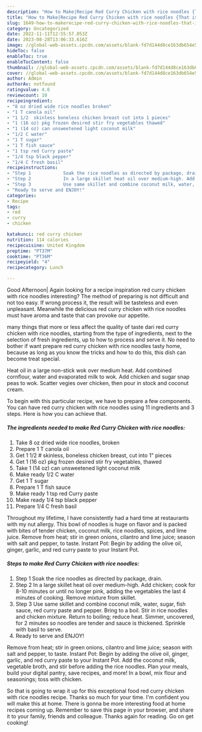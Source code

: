 ```yaml
---
description: "How to Make|Recipe Red Curry Chicken with rice noodles {That is Simple"
title: "How to Make|Recipe Red Curry Chicken with rice noodles {That is Simple"
slug: 1649-how-to-makerecipe-red-curry-chicken-with-rice-noodles-that-is-simple
category: Uncategorized
date: 2022-11-11T12:55:57.853Z
date: 2023-08-28T13:06:33.616Z
image: //global-web-assets.cpcdn.com/assets/blank-fd7d144d8ce163db654e5a02c40b08a2775adb7897d16e4062681dc7e1b2800f.png
hideToc: false
enableToc: true
enableTocContent: false
thumbnail: //global-web-assets.cpcdn.com/assets/blank-fd7d144d8ce163db654e5a02c40b08a2775adb7897d16e4062681dc7e1b2800f.png
cover: //global-web-assets.cpcdn.com/assets/blank-fd7d144d8ce163db654e5a02c40b08a2775adb7897d16e4062681dc7e1b2800f.png
author: Admin
authorAv: notfound
ratingvalue: 4.6
reviewcount: 10
recipeingredient:
- "8 oz dried wide rice noodles broken"
- "1 T canola oil"
- "1 1/2  skinless boneless chicken breast cut into 1 pieces"
- "1 (16 oz) pkg frozen desired stir fry vegetables thawed"
- "1 (14 oz) can unsweetened light coconut milk"
- "1/2 C water"
- "1 T sugar"
- "1 T fish sauce"
- "1 tsp red Curry paste"
- "1/4 tsp black pepper"
- "1/4 C fresh basil"
recipeinstructions:
- "Step 1            Soak the rice noodles as directed by package, drain."
- "Step 2            In a large skillet heat oil over medium-high. Add chicken; cook for 8-10 minutes or until no longer pink, adding the vegetables the last 4 minutes of cooking. Remove mixture from skillet."
- "Step 3            Use same skillet and combine coconut milk, water, sugar, fish sauce, red curry paste and pepper. Bring to a boil. Stir in rice noodles and chicken mixture. Return to boiling; reduce heat. Simmer, uncovered, for 2 minutes so noodles are tender and sauce is thickened. Sprinkle with basil to serve."
- "Ready to serve and ENJOY!"
categories:
- Recipe
tags:
- red
- curry
- chicken

katakunci: red curry chicken 
nutrition: 114 calories
recipecuisine: United Kingdom
preptime: "PT37M"
cooktime: "PT36M"
recipeyield: "4"
recipecategory: Lunch

---
```



Good Afternoon| Again looking for a recipe inspiration red curry chicken with rice noodles interesting? The method of preparing is not difficult and not too easy. If wrong process it, the result will be tasteless and even unpleasant. Meanwhile the delicious red curry chicken with rice noodles must have aroma and taste that can provoke our appetite.






many things that more or less affect the quality of taste dari red curry chicken with rice noodles, starting from the type of ingredients, next to the selection of fresh ingredients, up to how to process and serve it. No need to bother if want prepare red curry chicken with rice noodles tasty home, because as long as you know the tricks and how to do this, this dish can become treat  special.


Heat oil in a large non-stick wok over medium heat. Add combined cornflour, water and evaporated milk to wok. Add chicken and sugar snap peas to wok. Scatter vegies over chicken, then pour in stock and coconut cream.


To begin with this particular recipe, we have to prepare a few components. You can have red curry chicken with rice noodles using 11 ingredients and 3 steps. Here is how you can achieve that.

<!--inarticleads1-->

##### The ingredients needed to make Red Curry Chicken with rice noodles:

1. Take 8 oz dried wide rice noodles, broken
1. Prepare 1 T canola oil
1. Get 1 1/2 # skinless, boneless chicken breast, cut into 1&#34; pieces
1. Get 1 (16 oz) pkg frozen desired stir fry vegetables, thawed
1. Take 1 (14 oz) can unsweetened light coconut milk
1. Make ready 1/2 C water
1. Get 1 T sugar
1. Prepare 1 T fish sauce
1. Make ready 1 tsp red Curry paste
1. Make ready 1/4 tsp black pepper
1. Prepare 1/4 C fresh basil


Throughout my lifetime, I have consistently had a hard time at restaurants with my nut allergy. This bowl of noodles is huge on flavor and is packed with bites of tender chicken, coconut milk, rice noodles, spices, and lime juice. Remove from heat; stir in green onions, cilantro and lime juice; season with salt and pepper, to taste. Instant Pot: Begin by adding the olive oil, ginger, garlic, and red curry paste to your Instant Pot. 

<!--inarticleads2-->

##### Steps to make Red Curry Chicken with rice noodles:

1. Step 1            Soak the rice noodles as directed by package, drain.
1. Step 2            In a large skillet heat oil over medium-high. Add chicken; cook for 8-10 minutes or until no longer pink, adding the vegetables the last 4 minutes of cooking. Remove mixture from skillet.
1. Step 3            Use same skillet and combine coconut milk, water, sugar, fish sauce, red curry paste and pepper. Bring to a boil. Stir in rice noodles and chicken mixture. Return to boiling; reduce heat. Simmer, uncovered, for 2 minutes so noodles are tender and sauce is thickened. Sprinkle with basil to serve.
1. Ready to serve and ENJOY!

Remove from heat; stir in green onions, cilantro and lime juice; season with salt and pepper, to taste. Instant Pot: Begin by adding the olive oil, ginger, garlic, and red curry paste to your Instant Pot. Add the coconut milk, vegetable broth, and stir before adding the rice noodles. Plan your meals, build your digital pantry, save recipes, and more! In a bowl, mix flour and seasonings; toss with chicken. 

So that is going to wrap it up for this exceptional food red curry chicken with rice noodles recipe. Thanks so much for your time. I'm confident you will make this at home. There is gonna be more interesting food at home recipes coming up. Remember to save this page in your browser, and share it to your family, friends and colleague. Thanks again for reading. Go on get cooking!
